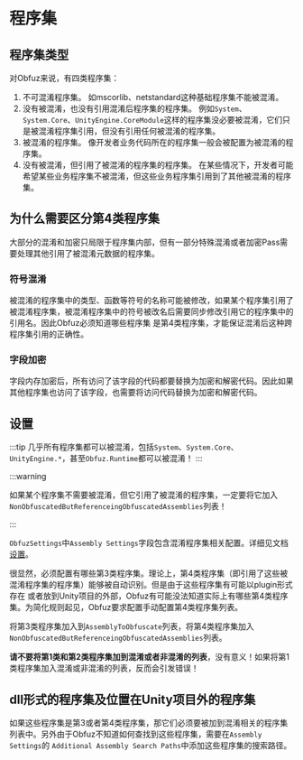 # 程序集

## 程序集类型

对Obfuz来说，有四类程序集：

1. 不可混淆程序集。 如mscorlib、netstandard这种基础程序集不能被混淆。
2. 没有被混淆，也没有引用混淆后程序集的程序集。 例如`System`、`System.Core`、`UnityEngine.CoreModule`这样的程序集没必要被混淆，它们只是被混淆程序集引用，但没有引用任何被混淆的程序集。
3. 被混淆的程序集。 像开发者业务代码所在的程序集一般会被配置为被混淆的程序集。
4. 没有被混淆，但引用了被混淆的程序集的程序集。 在某些情况下，开发者可能希望某些业务程序集不被混淆，但这些业务程序集引用到了其他被混淆的程序集。

## 为什么需要区分第4类程序集

大部分的混淆和加密只局限于程序集内部，但有一部分特殊混淆或者加密Pass需要处理其他引用了被混淆元数据的程序集。

### 符号混淆

被混淆的程序集中的类型、函数等符号的名称可能被修改，如果某个程序集引用了被混淆程序集，被混淆程序集中的符号被改名后需要同步修改引用它的程序集中的引用名。因此Obfuz必须知道哪些程序集
是第4类程序集，才能保证混淆后这种跨程序集引用的正确性。

### 字段加密

字段内存加密后，所有访问了该字段的代码都要替换为加密和解密代码。因此如果其他程序集也访问了该字段，也需要将访问代码替换为加密和解密代码。

## 设置

:::tip
几乎所有程序集都可以被混淆，包括`System`、`System.Core`、`UnityEngine.*`，甚至`Obfuz.Runtime`都可以被混淆！
:::

:::warning

如果某个程序集不需要被混淆，但它引用了被混淆的程序集，一定要将它加入`NonObfuscatedButReferenceingObfuscatedAssemblies`列表！

:::

`ObfuzSettings`中`Assembly Settings`字段包含混淆程序集相关配置。详细见文档[设置](./configuration)。

很显然，必须配置有哪些第3类程序集。理论上，第4类程序集（即引用了这些被混淆程序集的程序集）能够被自动识别。但是由于这些程序集有可能以plugin形式存在
或者放到Unity项目的外部，Obfuz有可能没法知道实际上有哪些第4类程序集。为简化规则起见，Obfuz要求配置手动配置第4类程序集列表。

将第3类程序集加入到`AssemblyToObfuscate`列表，将第4类程序集加入`NonObfuscatedButReferenceingObfuscatedAssemblies`列表。

**请不要将第1类和第2类程序集加到混淆或者非混淆的列表**，没有意义！如果将第1类程序集加入混淆或非混淆的列表，反而会引发错误！

## dll形式的程序集及位置在Unity项目外的程序集

如果这些程序集是第3或者第4类程序集，那它们必须要被加到混淆相关的程序集列表中。另外由于Obfuz不知道如何查找到这些程序集，需要在`Assembly Settings`的
`Additional Assembly Search Paths`中添加这些程序集的搜索路径。
